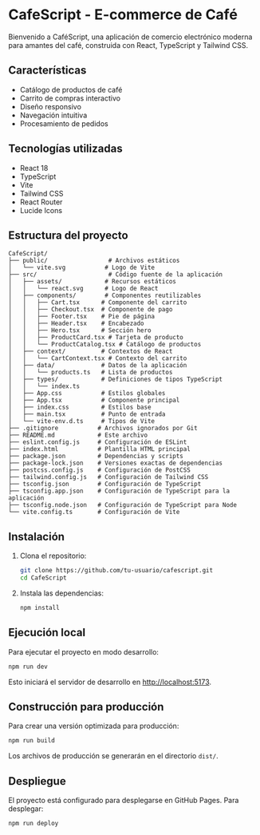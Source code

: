 # CafeScript - E-commerce de Café

Bienvenido a CaféScript, una aplicación de comercio electrónico moderna para amantes del café, construida con React, TypeScript y Tailwind CSS.

## Características

- Catálogo de productos de café
- Carrito de compras interactivo
- Diseño responsivo
- Navegación intuitiva
- Procesamiento de pedidos

## Tecnologías utilizadas

- React 18
- TypeScript
- Vite
- Tailwind CSS
- React Router
- Lucide Icons

## Estructura del proyecto

```
CafeScript/
├── public/                 # Archivos estáticos
│   └── vite.svg           # Logo de Vite
├── src/                    # Código fuente de la aplicación
│   ├── assets/            # Recursos estáticos
│   │   └── react.svg      # Logo de React
│   ├── components/        # Componentes reutilizables
│   │   ├── Cart.tsx      # Componente del carrito
│   │   ├── Checkout.tsx  # Componente de pago
│   │   ├── Footer.tsx    # Pie de página
│   │   ├── Header.tsx    # Encabezado
│   │   ├── Hero.tsx      # Sección hero
│   │   ├── ProductCard.tsx # Tarjeta de producto
│   │   └── ProductCatalog.tsx # Catálogo de productos
│   ├── context/          # Contextos de React
│   │   └── CartContext.tsx # Contexto del carrito
│   ├── data/             # Datos de la aplicación
│   │   └── products.ts   # Lista de productos
│   ├── types/            # Definiciones de tipos TypeScript
│   │   └── index.ts
│   ├── App.css           # Estilos globales
│   ├── App.tsx           # Componente principal
│   ├── index.css         # Estilos base
│   ├── main.tsx          # Punto de entrada
│   └── vite-env.d.ts     # Tipos de Vite
├── .gitignore           # Archivos ignorados por Git
├── README.md            # Este archivo
├── eslint.config.js     # Configuración de ESLint
├── index.html           # Plantilla HTML principal
├── package.json         # Dependencias y scripts
├── package-lock.json    # Versiones exactas de dependencias
├── postcss.config.js    # Configuración de PostCSS
├── tailwind.config.js   # Configuración de Tailwind CSS
├── tsconfig.json        # Configuración de TypeScript
├── tsconfig.app.json    # Configuración de TypeScript para la aplicación
├── tsconfig.node.json   # Configuración de TypeScript para Node
└── vite.config.ts       # Configuración de Vite
```

## Instalación

1. Clona el repositorio:

   ```bash
   git clone https://github.com/tu-usuario/cafescript.git
   cd CafeScript
   ```

2. Instala las dependencias:
   ```bash
   npm install
   ```

## Ejecución local

Para ejecutar el proyecto en modo desarrollo:

```bash
npm run dev
```

Esto iniciará el servidor de desarrollo en [http://localhost:5173](http://localhost:5173).

## Construcción para producción

Para crear una versión optimizada para producción:

```bash
npm run build
```

Los archivos de producción se generarán en el directorio `dist/`.

## Despliegue

El proyecto está configurado para desplegarse en GitHub Pages. Para desplegar:

```bash
npm run deploy
```
